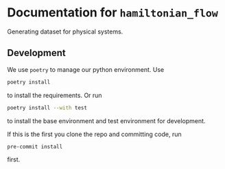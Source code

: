 # Documentation for `hamiltonian_flow`

Generating dataset for physical systems.

## Development

We use `poetry` to manage our python environment. Use

```sh
poetry install
```

to install the requirements. Or run

```sh
poetry install --with test
```

to install the base environment and test environment for development.


If this is the first you clone the repo and committing code, run

```sh
pre-commit install
```

first.
